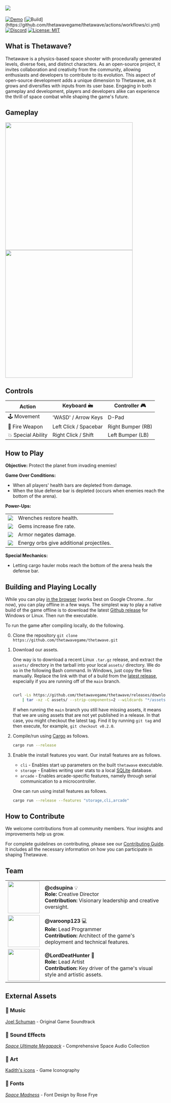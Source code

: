 # <img src="https://assets.thetawave.metalmancy.tech/promo/thetawave_logo_animated_banner.gif">

[![Demo](https://img.shields.io/badge/Demo-Play%20Now%21-blue)](https://thetawave.metalmancy.tech)
[![Build](https://github.com/thetawavegame/thetawave/actions/workflows/ci.yml/badge.svg?)](https://github.com/thetawavegame/thetawave/actions/workflows/ci.yml)
[![Discord](https://img.shields.io/badge/chat-on%20discord-green.svg?logo=discord&logoColor=fff&labelColor=1e1c24&color=8d5b3f)](https://discord.gg/4smxjcheE5)
[![License: MIT](https://img.shields.io/badge/License-MIT-yellow.svg)](https://opensource.org/licenses/MIT)

## What is Thetawave?

Thetawave is a physics-based space shooter with procedurally generated levels, diverse foes, and distinct characters. As an open-source project, it invites collaboration and creativity from the community, allowing enthusiasts and developers to contribute to its evolution. This aspect of open-source development adds a unique dimension to Thetawave, as it grows and diversifies with inputs from its user base. Engaging in both gameplay and development, players and developers alike can experience the thrill of space combat while shaping the game's future.

## Gameplay

<div>
  <img src="https://assets.thetawave.metalmancy.tech/promo/gameplay_1.gif" width="400">
  <img src="https://assets.thetawave.metalmancy.tech/promo/gameplay_2.gif" width="400">
</div>

## Controls

| Action            | Keyboard 🖮            | Controller 🎮      |
| ----------------- | --------------------- | ----------------- |
| 🕹️ Movement        | 'WASD' / Arrow Keys   | D-Pad             |
| 🔫 Fire Weapon     | Left Click / Spacebar | Right Bumper (RB) |
| 💥 Special Ability | Right Click / Shift   | Left Bumper (LB)  |

## How to Play

**Objective:** Protect the planet from invading enemies!

**Game Over Conditions:**
- When all players' health bars are depleted from damage.
- When the blue defense bar is depleted (occurs when enemies reach the bottom of the arena).

**Power-Ups:**

<table>
  <tr>
    <td><img src="https://assets.thetawave.metalmancy.tech/promo/health_wrench.png"></td>
    <td>Wrenches restore health.</td>
  </tr>
  <tr>
    <td><img src="https://assets.thetawave.metalmancy.tech/promo/money.png"></td>
    <td>Gems increase fire rate.</td>
  </tr>
  <tr>
    <td><img src="https://assets.thetawave.metalmancy.tech/promo/armor.png"></td>
    <td>Armor negates damage.</td>
  </tr>
  <tr>
    <td><img src="https://assets.thetawave.metalmancy.tech/promo/gain_projectiles.png"></td>
  <td>Energy orbs give additional projectiles.</td>
  </tr>
</table>

**Special Mechanics:**
- Letting cargo hauler mobs reach the bottom of the arena heals the defense bar.

## Building and Playing Locally

While you can play [in the browser](https://thetawave.metalmancy.tech) (works best on Google Chrome...for now), you can
play offline in a few ways. The simplest way to play a native build of the game offline is to download the latest
[Github release](https://github.com/thetawavegame/thetawave/releases) for Windows or Linux. Then run the executable.

To run the game after compiling locally, do the following.

0. Clone the repository `git clone https://github.com/thetawavegame/thetawave.git`
0. Download our assets.

   One way is to download a recent Linux `.tar.gz` release, and extract the `assets/` directory in the tarball into your
   local `assets/` directory. We do so in the following Bash command. In Windows, just copy the files manually. Replace
   the link with that of a build from the [latest release](https://github.com/thetawavegame/thetawave/releases),
   especially if you are running off of the `main` branch.

   ```bash

   curl -Ls https://github.com/thetawavegame/thetawave/releases/download/v0.2.0/thetawave-0.2.0-x86_64-unknown-linux-gnu.tar.gz  \
       | tar -xz -C assets/ --strip-components=2 --wildcards "*/assets/*"
   ```

   If when running the `main` branch you still have missing assets, it means that we are using assets that are not yet
   published in a release. In that case, you might checkout the latest tag. Find it by running `git tag` and then
   execute, for example, `git checkout v0.2.0`.

0. Compile/run using [Cargo](https://github.com/rust-lang/cargo) as follows.

   ```bash
   cargo run --release
   ```

0. Enable the install features you want. Our install features are as follows.

   - `cli` - Enables start up parameters on the built `thetawave` executable.
   - `storage` - Enables writing user stats to a local [SQLite](https://www.sqlite.org/) database.
   - `arcade` - Enables arcade-specific features, namely through serial communication to a microcontroller.

   One can run using install features as follows.

   ```bash
   cargo run --release --features "storage,cli,arcade"
   ```

## How to Contribute

We welcome contributions from all community members. Your insights and improvements help us grow.

For complete guidelines on contributing, please see our [Contributing Guide](CONTRIBUTING.md). It includes all the necessary information on how you can participate in shaping Thetawave.

## Team

<table>
  <tr>
    <td><img src="https://avatars.githubusercontent.com/u/15306815" height="100"></td>
    <td><strong>@cdsupina</strong> 💡<br><strong>Role:</strong> Creative Director<br><strong>Contribution:</strong> Visionary leadership and creative oversight.</td>
  </tr>
  <tr>
    <td><img src="https://avatars.githubusercontent.com/u/22409608" height="100"></td>
    <td><strong>@varoonp123</strong> 💻<br><strong>Role:</strong> Lead Programmer<br><strong>Contribution:</strong> Architect of the game's deployment and technical features.</td>
  </tr>
  <tr>
    <td><img src="https://avatars.githubusercontent.com/u/26803198" height="100"></td>
    <td><strong>@LordDeatHunter</strong> 🎨<br><strong>Role:</strong> Lead Artist<br><strong>Contribution:</strong> Key driver of the game's visual style and artistic assets.</td>
  </tr>
</table>


## External Assets

### 🎵 Music
[Joel Schuman](https://joelhasa.site/) - Original Game Soundtrack

### 📢 Sound Effects
[*Space Ultimate Megapack*](https://gamesupply.itch.io/ultimate-space-game-mega-asset-package) - Comprehensive Space Audio Collection

### 🎨 Art
[Kadith's icons](https://kadith.itch.io/kadiths-free-icons) - Game Iconography

### 📜 Fonts
[*Space Madness*](https://modernmodron.itch.io/) - Font Design by Rose Frye
